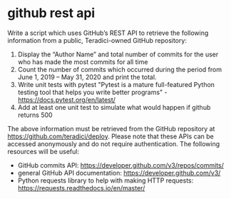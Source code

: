# github rest api

Write a script which uses GitHub’s REST API to retrieve the following information from a public, Teradici-owned GitHub repository: 
1. Display the “Author Name” and total number of commits for the user who has made the most commits for all time 
2. Count the number of commits which occurred during the period from June 1, 2019 – May 31, 2020 and print the total.
3. Write unit tests with pytest "Pytest is a mature full-featured Python testing tool that helps you write better programs" - https://docs.pytest.org/en/latest/
4. Add at least one unit test to simulate what would happen if github returns 500

The above information must be retrieved from the GitHub repository at 
https://github.com/teradici/deploy. Please note that these APIs can be accessed anonymously 
and do not require authentication. The following resources will be useful: 
- GitHub commits API: https://developer.github.com/v3/repos/commits/ 
- general GitHub API documentation: https://developer.github.com/v3/ 
- Python requests library to help with making HTTP requests: https://requests.readthedocs.io/en/master/
